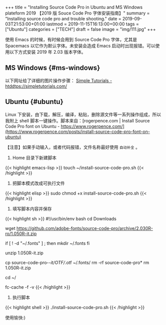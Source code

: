 +++
title = "Installing Source Code Pro in Ubuntu and MS Windows plateform 2019 【2019 版 Souce Code Pro 字体安装指南】"
summary = "Installing source code pro and trouble shooting."
date = 2019-09-03T21:53:00+01:00
lastmod = 2019-11-15T16:13:00+00:00
tags = ["Ubuntu"]
categories = ["TECH"]
draft = false
image = "img/111.jpg"
+++

使用 Emacs 的时候，有时候会用到 Source Code Pro 字体，尤其是 Spacemacs 以它作为默认字体。未安装会造成 Emacs 启动时出现报错。可以使用以下方式安装 2019 年 2.03
版本字体。


## MS Windows {#ms-windows}

以下网址给了详细的图片操作步骤：
[Simple Tutorials - htddtps://simpletutorials.com/](https://simpletutorials.com/c/2759/How+to+install+the+default+Spacemacs+font+on+Windows)


## Ubuntu {#ubuntu}

Linux 下安装，由下载，解压，编译，粘贴，删除源文件等一系列操作组成，所以我附上 shell 脚本一键操作。脚本来自：[rogerpence.com | Install Source Code Pro font on Ubuntu - https://www.rogerpence.com/](https://www.rogerpence.com/posts/install-source-code-pro-font-on-ubuntu)

【注意】如果手动输入，或者代码报错，文件名称最好使用 `自动补全` 。

1.  Home 目录下新建脚本

<!--listend-->

{{< highlight emacs-lisp >}}
touch ~/install-source-code-pro.sh
{{< /highlight >}}

1.  把脚本模式改成可执行文件

<!--listend-->

{{< highlight elisp >}}
sudo chmod +x install-source-code-pro.sh
{{< /highlight >}}

1.  填写脚本内容并保存

<!--listend-->

{{< highlight sh >}}
#!/usr/bin/env bash
cd Downloads

wget https://github.com/adobe-fonts/source-code-pro/archive/2.030R-ro/1.050R-it.zip

if [ ! -d "~/.fonts" ] ; then
mkdir ~/.fonts
fi

unzip 1.050R-it.zip

cp source-code-pro-*-it/OTF/*.otf ~/.fonts/
rm -rf source-code-pro*
rm 1.050R-it.zip

cd ~/

fc-cache -f -v
{{< /highlight >}}

1.  执行脚本

<!--listend-->

{{< highlight shell >}}
./install-source-code-pro.sh
{{< /highlight >}}

使用愉快:)
